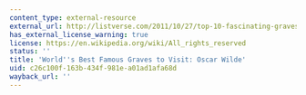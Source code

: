 ```yaml
---
content_type: external-resource
external_url: http://listverse.com/2011/10/27/top-10-fascinating-graves-in-pre-lachaise/
has_external_license_warning: true
license: https://en.wikipedia.org/wiki/All_rights_reserved
status: ''
title: 'World''s Best Famous Graves to Visit: Oscar Wilde'
uid: c26c100f-163b-434f-981e-a01ad1afa68d
wayback_url: ''
---
```

